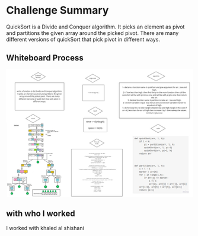 # Challenge Summary

QuickSort is a Divide and Conquer algorithm. It picks an element as pivot and partitions the given array around the picked pivot. There are many different versions of quickSort that pick pivot in different ways.

## Whiteboard Process

![quick sort whiteboard](quickSort.jpg)

## with who I worked

I worked with khaled al shishani
